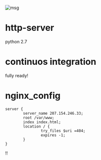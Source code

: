 ![msg](http://207.154.246.33/msg1.png)
# http-server
python 2.7
# continuos integration
fully ready!

# nginx_config
```
server {
        server_name 207.154.246.33;
        root /var/www;
        index index.html;
        location / {
                try_files $uri =404;
                expires -1;
        }
}
```
!!
